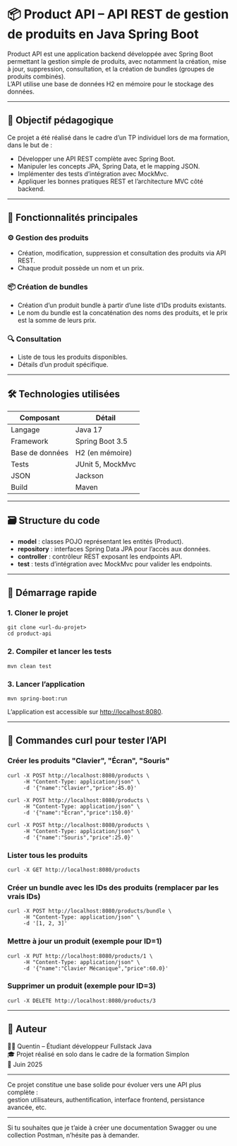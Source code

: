 
# 📦 Product API – API REST de gestion de produits en Java Spring Boot

Product API est une application backend développée avec Spring Boot permettant la gestion simple de produits, avec notamment la création, mise à jour, suppression, consultation, et la création de bundles (groupes de produits combinés).  
L’API utilise une base de données H2 en mémoire pour le stockage des données.

---

## 🎯 Objectif pédagogique

Ce projet a été réalisé dans le cadre d’un TP individuel lors de ma formation, dans le but de :

- Développer une API REST complète avec Spring Boot.
- Manipuler les concepts JPA, Spring Data, et le mapping JSON.
- Implémenter des tests d’intégration avec MockMvc.
- Appliquer les bonnes pratiques REST et l’architecture MVC côté backend.

---

## 🧩 Fonctionnalités principales

### ⚙️ Gestion des produits

- Création, modification, suppression et consultation des produits via API REST.
- Chaque produit possède un nom et un prix.

### 📦 Création de bundles

- Création d’un produit bundle à partir d’une liste d’IDs produits existants.
- Le nom du bundle est la concaténation des noms des produits, et le prix est la somme de leurs prix.

### 🔍 Consultation

- Liste de tous les produits disponibles.
- Détails d’un produit spécifique.

---

## 🛠️ Technologies utilisées

| Composant       | Détail                                 |
|-----------------|---------------------------------------|
| Langage         | Java 17                               |
| Framework       | Spring Boot 3.5                       |
| Base de données | H2 (en mémoire)                       |
| Tests           | JUnit 5, MockMvc                      |
| JSON            | Jackson                              |
| Build           | Maven                                |

---

## 🗃️ Structure du code

- **model** : classes POJO représentant les entités (Product).
- **repository** : interfaces Spring Data JPA pour l’accès aux données.
- **controller** : contrôleur REST exposant les endpoints API.
- **test** : tests d’intégration avec MockMvc pour valider les endpoints.

---

## 🚀 Démarrage rapide

### 1. Cloner le projet

```
git clone <url-du-projet>
cd product-api
```

### 2. Compiler et lancer les tests

```
mvn clean test
```

### 3. Lancer l’application

```
mvn spring-boot:run
```

L’application est accessible sur [http://localhost:8080](http://localhost:8080).

---

## 🔧 Commandes curl pour tester l’API

### Créer les produits "Clavier", "Écran", "Souris"

```
curl -X POST http://localhost:8080/products \
     -H "Content-Type: application/json" \
     -d '{"name":"Clavier","price":45.0}'

curl -X POST http://localhost:8080/products \
     -H "Content-Type: application/json" \
     -d '{"name":"Écran","price":150.0}'

curl -X POST http://localhost:8080/products \
     -H "Content-Type: application/json" \
     -d '{"name":"Souris","price":25.0}'
```

### Lister tous les produits

```
curl -X GET http://localhost:8080/products
```

### Créer un bundle avec les IDs des produits (remplacer par les vrais IDs)

```
curl -X POST http://localhost:8080/products/bundle \
     -H "Content-Type: application/json" \
     -d '[1, 2, 3]'
```

### Mettre à jour un produit (exemple pour ID=1)

```
curl -X PUT http://localhost:8080/products/1 \
     -H "Content-Type: application/json" \
     -d '{"name":"Clavier Mécanique","price":60.0}'
```

### Supprimer un produit (exemple pour ID=3)

```
curl -X DELETE http://localhost:8080/products/3
```

---

## 📌 Auteur

👨‍💻 Quentin – Étudiant développeur Fullstack Java  
🎓 Projet réalisé en solo dans le cadre de la formation Simplon  
📆 Juin 2025

---

Ce projet constitue une base solide pour évoluer vers une API plus complète :  
gestion utilisateurs, authentification, interface frontend, persistance avancée, etc.

---

Si tu souhaites que je t’aide à créer une documentation Swagger ou une collection Postman, n’hésite pas à demander.
